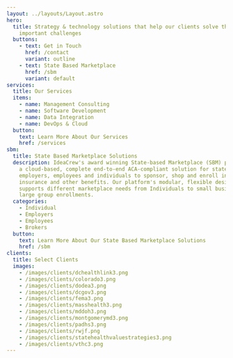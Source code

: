 ```yaml
---
layout: ../layouts/Layout.astro
hero:
  title: Strategy & technology solutions that help our clients solve their most
    important challenges
  buttons:
    - text: Get in Touch
      href: /contact
      variant: outline
    - text: State Based Marketplace
      href: /sbm
      variant: default
services:
  title: Our Services
  items:
    - name: Management Consulting
    - name: Software Development
    - name: Data Integration
    - name: DevOps & Cloud
  button:
    text: Learn More About Our Services
    href: /services
sbm:
  title: State Based Marketplace Solutions
  description: IdeaCrew's award winning State-based Marketplace (SBM) platform is
    a cloud-based, complete end-to-end ACA-compliant solution for states,
    employers, employees and individuals to sponsor, shop and enroll in health
    insurance and other benefits. Our platform's modular, flexible design
    supports different marketplace needs from Individuals to small business to
    large group enrollments.
  categories:
    - Individual
    - Employers
    - Employees
    - Brokers
  button:
    text: Learn More About Our State Based Marketplace Solutions
    href: /sbm
clients:
  title: Select Clients
  images:
    - /images/clients/dchealthlink3.png
    - /images/clients/colorado3.png
    - /images/clients/dodea3.png
    - /images/clients/dcgov3.png
    - /images/clients/fema3.png
    - /images/clients/masshealth3.png
    - /images/clients/mddoh3.png
    - /images/clients/montgomerymd3.png
    - /images/clients/padhs3.png
    - /images/clients/rwjf.png
    - /images/clients/statehealthvaluestrategies3.png
    - /images/clients/vthc3.png
---
```

